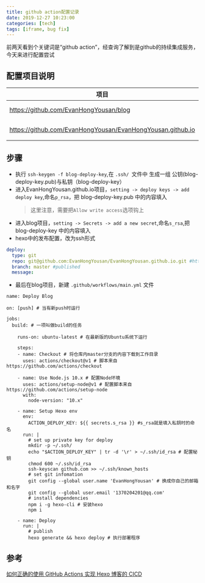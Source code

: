 ```yaml
---
title: github action配置记录
date: 2019-12-27 10:23:00
categories: [tech]
tags: [iframe, bug fix]
---
```


前两天看到个关键词是“github action”，经查询了解到是github的持续集成服务，今天来进行配置尝试 
<escape><!-- more --></escape>

## 配置项目说明

|  项目   | 说明  |
|  ----  | ----  |
| https://github.com/EvanHongYousan/blog  | blog源码 |
| https://github.com/EvanHongYousan/EvanHongYousan.github.io  | 静态文件 |

## 步骤

- 执行 ```ssh-keygen -f blog-deploy-key```,在 ```.ssh/ ```文件中 生成一组 公钥(blog-deploy-key.pub)与私钥（blog-deploy-key）
- 进入EvanHongYousan.github.io项目，```setting -> deploy keys -> add deploy key```,命名```p_rsa```，把 blog-deploy-key.pub 中的内容填入
  > 这里注意，需要把```Allow write access```选项钩上
- 进入blog项目，```setting -> Secrets -> add a new secret```,命名```s_rsa```,把 blog-deploy-key 中的内容填入
- hexo中的发布配置，改为ssh形式
```yml
deploy:
  type: git
  repo: git@github.com:EvanHongYousan/EvanHongYousan.github.io.git #https://bitbucket.org/JohnSmith/johnsmith.bitbucket.io
  branch: master #published
  message:
```
- 最后在blog项目，新建 ```.github/workflows/main.yml``` 文件
```
name: Deploy Blog

on: [push] # 当有新push时运行

jobs:
  build: # 一项叫做build的任务

    runs-on: ubuntu-latest # 在最新版的Ubuntu系统下运行
    
    steps:
    - name: Checkout # 将仓库内master分支的内容下载到工作目录
      uses: actions/checkout@v1 # 脚本来自 https://github.com/actions/checkout
      
    - name: Use Node.js 10.x # 配置Node环境
      uses: actions/setup-node@v1 # 配置脚本来自 https://github.com/actions/setup-node
      with:
        node-version: "10.x"
    
    - name: Setup Hexo env
      env:
        ACTION_DEPLOY_KEY: ${{ secrets.s_rsa }} #s_rsa就是填入私钥时的命名
      run: |
        # set up private key for deploy
        mkdir -p ~/.ssh/
        echo "$ACTION_DEPLOY_KEY" | tr -d '\r' > ~/.ssh/id_rsa # 配置秘钥
        chmod 600 ~/.ssh/id_rsa
        ssh-keyscan github.com >> ~/.ssh/known_hosts
        # set git infomation
        git config --global user.name 'EvanHongYousan' # 换成你自己的邮箱和名字
        git config --global user.email '1370204201@qq.com'
        # install dependencies
        npm i -g hexo-cli # 安装hexo
        npm i
  
    - name: Deploy
      run: |
        # publish
        hexo generate && hexo deploy # 执行部署程序
```

## 参考

[如何正确的使用 GitHub Actions 实现 Hexo 博客的 CICD](https://hdj.me/github-actions-hexo-cicd/)

